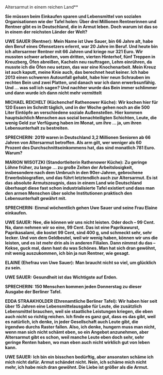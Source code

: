 Altersarmut in einem reichen Land**

<!--  -->

**Sie müssen beim Einkaufen sparen und Lebensmittel von sozialen Organisationen wie der Tafel holen: Über drei Millionen Rentnerinnen und Rentner gibt es in Deutschland, die in Armut leben. Doch warum ist das so in einem der reichsten Länder der Welt?**

**UWE SAUER (Rentner):**
**Mein Name ist Uwe Sauer, bin 66 Jahre alt, habe den Beruf eines Ofensetzers<!-- 炉子工人 --> erlernt, war 20 Jahre im Beruf. Und heute bin ich altersarmer Rentner mit 66 Jahren und kriege nur 321 Euro. Wir mussten schwer arbeiten, vom dritten, vierten Hinterhof, fünf Treppen in Kreuzberg, Öfen abreißen, Kacheln<!-- 瓷砖 --> neu rauftragen, Lehm <!-- 泥土 -->einrühren, da musste ich die Öfen neu setzen, das war eine Knochenarbeit. Mein Kreuz <!--  -->ist auch kaputt, meine Knie auch, das berechnet heut keiner. Ich habe 2013 einen schweren Autounfall gehabt, habe hier neun Schrauben im rechten Bein und zwei Platten, und danach war ich dann erwerbsunfähig<!-- 无工作能力 -->. Und … was soll ich sagen? Und nachher wurde das Bein immer schlimmer und dann wurde ich dann nicht mehr vermittelt**

**MICHAEL REICHELT (Küchenchef Rathenower Küche):**
**Wir kochen hier für 120 Essen im Schnitt täglich, und in der Woche gehen noch an die 500 Liter Eintöpfe an verschiedene soziale Außenstellen. Hier kommen hauptsächlich Menschen aus sozial benachteiligten Schichten, Leute, die wenig Geld zur Verfügung haben im Monat, um ihre … ja, um ihren Lebensunterhalt zu bestreiten<!-- 争辩 -->.**

**SPRECHERIN:**
**2019 waren in Deutschland 3,2 Millionen Senioren ab 66 Jahren von Altersarmut betroffen. Als arm gilt, wer weniger als 60 Prozent des Durchschnittseinkommens hat, das sind monatlich 781 Euro. Warum?**

**MARION WISOTZKI (Standortleiterin Rathenower Küche):**
**Zu geringe Löhne früher, zu lange … zu große Zeiten der Arbeitslosigkeit, insbesondere nach dem Umbruch <!-- 社会变革 -->in den 90er-Jahren, gebrochene Erwerbsbiografien<!-- 就业履历 -->, und das führt letztendlich auch zur Altersarmut. Es ist das absolute Armutszeugnis, dass in einem Land wie Deutschland überhaupt diese fast schon industrialisierte Tafel existiert und dass man den armen Menschen über solche Institutionen praktisch den Lebensunterhalt gewährt mit.**

**SPRECHERIN:**
**Einmal wöchentlich gehen Uwe Sauer und seine Frau Elaine einkaufen.**

**UWE SAUER:**
**Nee, die können wir uns nicht leisten. Oder doch – 99 Cent. Na, dann nehmen wir so eine, 99 Cent. Das ist eine Paprikawurst, Paprikasalami, die kostet 99 Cent, sind 400 g, und schmeckt sehr, sehr lecker. Und von dem Geldbeutel, weil wir wenig haben, können wir uns die leisten, und es ist mehr drin als in anderen Filialen. Dann nimmst du das – Kekse, guck mal, dann hast du was Schönes. Man hat sich dran gewöhnt, mit wenig auszukommen, ich bin ja nun Rentner, wie gesagt.**

**ELAINE (Ehefrau von Uwe Sauer):**
**Man braucht nicht so viel, um glücklich zu sein.**

**UWE SAUER:**
**Gesundheit ist das Wichtigste auf Erden.**

**SPRECHERIN:**
**150 Menschen kommen jeden Donnerstag zu dieser Ausgabe der Berliner Tafel.**

**EDDA STRAAKHOLDER (Ehrenamtliche Berliner Tafel):**
**Wir haben hier seit über 15 Jahren eine Lebensmittelausgabe für Leute, die zusätzlich Lebensmittel brauchen, weil sie staatliche Leistungen kriegen, die eben auch nicht so richtig reichen. Ich finde es ganz gut, dass es das gibt, weil es natürlich, ich denke, in jeder Gesellschaft auch Leute gibt, die irgendwo durchs Raster fallen. Also, ich denke, hungern muss man nicht, wenn man sich nicht schämt eben, so ein Angebot anzunehmen, aber Altersarmut gibt es schon, weil manche Leute eben doch sehr, sehr geringe Renten haben, wo man eben auch nicht wirklich gut von leben kann.**

**UWE SAUER:**
**Ich bin ein bisschen bedürftig<!-- 贫困的 -->, aber ansonsten schäme ich mich nicht dafür. Armut schändet <!-- 亵渎 -->nicht. Nein, ich schäme mich nicht mehr, ich habe mich dran gewöhnt. Die Liebe ist größer als die Armut.**